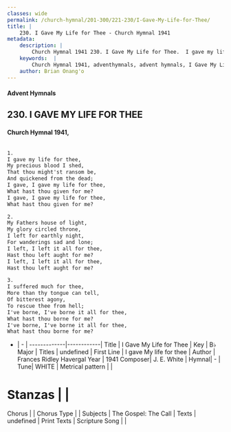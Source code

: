 ```yaml
---
classes: wide
permalink: /church-hymnal/201-300/221-230/I-Gave-My-Life-for-Thee/
title: |
    230. I Gave My Life for Thee - Church Hymnal 1941
metadata:
    description: |
        Church Hymnal 1941 230. I Gave My Life for Thee.  I gave my life for thee,  My precious blood I shed,  That thou might'st ransom be,  And quickened from the dead;  I gave, I gave my life for thee,  What hast thou given for me?  I gave, I gave my life for thee,  What hast thou given for me?  
    keywords:  |
        Church Hymnal 1941, adventhymnals, advent hymnals, I Gave My Life for Thee, I gave My life for thee. 
    author: Brian Onang'o
---
```


#### Advent Hymnals
## 230. I GAVE MY LIFE FOR THEE
####  Church Hymnal 1941,

```txt

1.
I gave my life for thee, 
My precious blood I shed, 
That thou might'st ransom be, 
And quickened from the dead; 
I gave, I gave my life for thee, 
What hast thou given for me? 
I gave, I gave my life for thee, 
What hast thou given for me? 

2.
My Fathers house of light, 
My glory circled throne, 
I left for earthly night, 
For wanderings sad and lone; 
I left, I left it all for thee, 
Hast thou left aught for me? 
I left, I left it all for thee, 
Hast thou left aught for me? 

3.
I suffered much for thee, 
More than thy tongue can tell, 
Of bitterest agony, 
To rescue thee from hell; 
I've borne, I've borne it all for thee, 
What hast thou borne for me? 
I've borne, I've borne it all for thee, 
What hast thou borne for me?


```

- |   -  |
-------------|------------|
Title | I Gave My Life for Thee |
Key | B♭ Major |
Titles | undefined |
First Line | I gave My life for thee |
Author | Frances Ridley Havergal
Year | 1941
Composer| J. E. White |
Hymnal|  - |
Tune| WHITE |
Metrical pattern | |
# Stanzas |  |
Chorus |  |
Chorus Type |  |
Subjects | The Gospel: The Call |
Texts | undefined |
Print Texts | 
Scripture Song |  |
    
